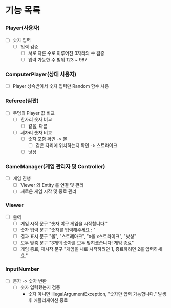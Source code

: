 # 기능 목록

### Player(사용자)
- [ ] 숫자 입력
  - [ ] 입력 검증
    - [ ] 서로 다른 수로 이루어진 3자리의 수 검증
    - [ ] 입력 가능한 수 범위 123 ~ 987

### ComputerPlayer(상대 사용자)
- [ ] Player 상속받아서 숫자 입력만 Random 함수 사용

### Referee(심판)
- [ ] 두명의 Player 값 비교
  - [ ] 한자리 숫자 비교
    - [ ] 같음, 다름
  - [ ] 세자리 숫자 비교
    - [ ] 숫자 포함 확인 -> 볼
      - [ ] 같은 자리에 위치하는지 확인 -> 스트라이크
    - [ ] 낫싱

### GameManager(게임 관리자 및 Controller)
- [ ] 게임 진행
  - [ ] Viewer 와 Entity 를 연결 및 관리
  - [ ] 새로운 게임 시작 및 종료 관리

### Viewer
- [ ] 출력
  - [ ] 게임 시작 문구 "숫자 야구 게임을 시작합니다."
  - [ ] 숫자 입력 문구 "숫자를 입력해주세요 : "
  - [ ] 결과 표시 문구 "볼", "스트레아크", "x볼 x스트라이크", "낫싱"
  - [ ] 모두 맞춤 문구 "3개의 숫자를 모두 맞히셨습니다! 게임 종료"
  - [ ] 게임 종료, 재시작 문구 "게임을 새로 시작하려면 1, 종료하려면 2를 입력하세요."

### InputNumber
- [ ] 문자 -> 숫자 변환
  - [ ] 숫자 입력했는지 검증
    - 숫자 아니면 IllegalArgumentException, "숫자만 입력 가능합니다." 발생 후 애플리케이션 종료
